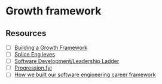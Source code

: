 # Growth framework

## Resources

* [ ] [Building a Growth Framework](https://blog.songkick.com/building-a-growth-framework-2464435e9e46)
* [ ] [Splice Eng leves](https://docs.google.com/spreadsheets/d/11ya4acUE2x8iJ5BDbRlXJLko8L\_fLicWDY\_PxoyKNYY/edit#gid=0)
* [ ] [Software Development/Leadership Ladder](https://docs.google.com/spreadsheets/d/1k4sO6pyCl\_YYnf0PAXSBcX776rNcTjSOqDxZ5SDty-4/edit#gid=0)
* [ ] [Progression.fyi](https://progression.fyi/)
* [ ] [How we built our software engineering career framework](https://about.sourcegraph.com/blog/software-engineer-career-ladder)
